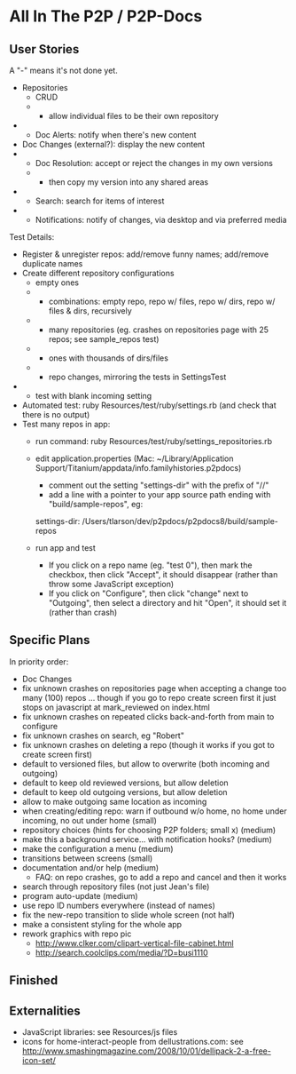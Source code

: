 All In The P2P / P2P-Docs
==============

User Stories
------------

A "-" means it's not done yet.

  * Repositories
    * CRUD
    * - allow individual files to be their own repository
  * - Doc Alerts: notify when there's new content
  * Doc Changes (external?): display the new content
  * - Doc Resolution: accept or reject the changes in my own versions
    * - then copy my version into any shared areas
  * - Search: search for items of interest
  * - Notifications: notify of changes, via desktop and via preferred media


Test Details:

* Register & unregister repos: add/remove funny names; add/remove duplicate names
* Create different repository configurations
    * empty ones
    * - combinations: empty repo, repo w/ files, repo w/ dirs, repo w/ files & dirs, recursively
    * - many repositories (eg. crashes on repositories page with 25 repos; see sample_repos test)
    * - ones with thousands of dirs/files
    * - repo changes, mirroring the tests in SettingsTest
* - test with blank incoming setting
* Automated test: ruby Resources/test/ruby/settings.rb (and check that there is no output)
* Test many repos in app:
    * run command: ruby Resources/test/ruby/settings_repositories.rb
    * edit application.properties (Mac: ~/Library/Application Support/Titanium/appdata/info.familyhistories.p2pdocs)
        * comment out the setting "settings-dir" with the prefix of "//"
        * add a line with a pointer to your app source path ending with "build/sample-repos", eg:
      
        settings-dir: /Users/tlarson/dev/p2pdocs/p2pdocs8/build/sample-repos

    * run app and test
        * If you click on a repo name (eg. "test 0"), then mark the checkbox, then click "Accept", it should disappear (rather than throw some JavaScript exception)
        * If you click on "Configure", then click "change" next to "Outgoing", then select a directory and hit "Open", it should set it (rather than crash)


Specific Plans
-----

In priority order:

 * Doc Changes
 * fix unknown crashes on repositories page when accepting a change too many (100) repos
   ... though if you go to repo create screen first it just stops on javascript at mark_reviewed on index.html
 * fix unknown crashes on repeated clicks back-and-forth from main to configure
 * fix unknown crashes on search, eg "Robert"
 * fix unknown crashes on deleting a repo (though it works if you got to create screen first)
 * default to versioned files, but allow to overwrite (both incoming and outgoing)
 * default to keep old reviewed versions, but allow deletion
 * default to keep old outgoing versions, but allow deletion
 * allow to make outgoing same location as incoming
 * when creating/editing repo: warn if outbound w/o home, no home under incoming, no out under home (small)
 * repository choices (hints for choosing P2P folders; small x) (medium)
 * make this a background service... with notification hooks? (medium)
 * make the configuration a menu (medium)
 * transitions between screens (small)
 * documentation and/or help (medium)
   * FAQ: on repo crashes, go to add a repo and cancel and then it works
 * search through repository files (not just Jean's file)
 * program auto-update (medium)
 * use repo ID numbers everywhere (instead of names)
 * fix the new-repo transition to slide whole screen (not half)
 * make a consistent styling for the whole app
 * rework graphics with repo pic
   * http://www.clker.com/clipart-vertical-file-cabinet.html
   * http://search.coolclips.com/media/?D=busi1110


Finished
--------


Externalities
-------------

 * JavaScript libraries: see Resources/js files
 * icons for home-interact-people from dellustrations.com: see http://www.smashingmagazine.com/2008/10/01/dellipack-2-a-free-icon-set/
